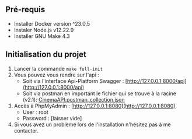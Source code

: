 ## Pré-requis
- Installer Docker version ^23.0.5
- Instaler Node.js v12.22.9
- Installer GNU Make 4.3

## Initialisation du projet
1. Lancer la commande `make full-init`
2. Vous pouvez vous rendre sur l'api :
   - Soit via l'interface Api-Platform Swagger : [http://127.0.0.1:8000/api](http://127.0.0.1:8000/api)
   - Soit via postman en important le fichier qui se trouve à la racine (v2.1): [CinemaAPI.postman_collection.json](CinemaAPI.postman_collection.json)
3. Accès à PhpMyAdmin : [http://127.0.0.1:8080](http://127.0.0.1:8080)
   - User : root
   - Password : [laisser vide]
4. Si vous avez un problème lors de l'installation n'hésitez pas à me contacter.
